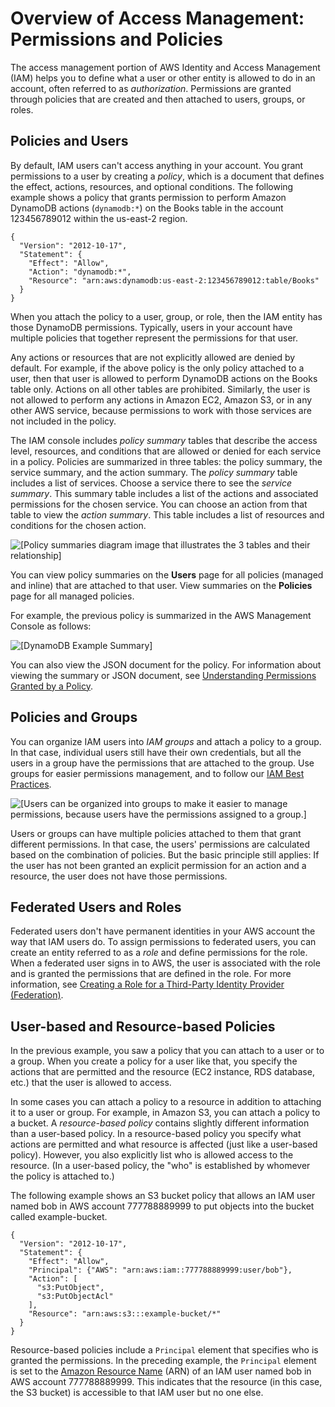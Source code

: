 # Overview of Access Management: Permissions and Policies<a name="introduction_access-management"></a>

The access management portion of AWS Identity and Access Management \(IAM\) helps you to define what a user or other entity is allowed to do in an account, often referred to as *authorization*\. Permissions are granted through policies that are created and then attached to users, groups, or roles\.

## Policies and Users<a name="intro-access-users"></a>

By default, IAM users can't access anything in your account\. You grant permissions to a user by creating a *policy*, which is a document that defines the effect, actions, resources, and optional conditions\. The following example shows a policy that grants permission to perform Amazon DynamoDB actions \(`dynamodb:*`\) on the Books table in the account 123456789012 within the us\-east\-2 region\.

```
{
  "Version": "2012-10-17",
  "Statement": {
    "Effect": "Allow",
    "Action": "dynamodb:*",
    "Resource": "arn:aws:dynamodb:us-east-2:123456789012:table/Books"
  }
}
```

 When you attach the policy to a user, group, or role, then the IAM entity has those DynamoDB permissions\. Typically, users in your account have multiple policies that together represent the permissions for that user\.

Any actions or resources that are not explicitly allowed are denied by default\. For example, if the above policy is the only policy attached to a user, then that user is allowed to perform DynamoDB actions on the Books table only\. Actions on all other tables are prohibited\. Similarly, the user is not allowed to perform any actions in Amazon EC2, Amazon S3, or in any other AWS service, because permissions to work with those services are not included in the policy\. 

The IAM console includes *policy summary* tables that describe the access level, resources, and conditions that are allowed or denied for each service in a policy\. Policies are summarized in three tables: the policy summary, the service summary, and the action summary\. The *policy summary* table includes a list of services\. Choose a service there to see the *service summary*\. This summary table includes a list of the actions and associated permissions for the chosen service\. You can choose an action from that table to view the *action summary*\. This table includes a list of resources and conditions for the chosen action\. 

![\[Policy summaries diagram image that illustrates the 3 tables and their
          relationship\]](http://alpha-docs-aws.amazon.com/IAM/latest/UserGuide/images/policy_summaries-diagram.png)

You can view policy summaries on the **Users** page for all policies \(managed and inline\) that are attached to that user\. View summaries on the **Policies** page for all managed policies\.

For example, the previous policy is summarized in the AWS Management Console as follows:

![\[DynamoDB Example Summary\]](http://alpha-docs-aws.amazon.com/IAM/latest/UserGuide/images/policies-summary-dynamodbexample.png)

You can also view the JSON document for the policy\. For information about viewing the summary or JSON document, see [Understanding Permissions Granted by a Policy](access_policies_understand.md)\.

## Policies and Groups<a name="intro-access-groups"></a>

You can organize IAM users into *IAM groups* and attach a policy to a group\. In that case, individual users still have their own credentials, but all the users in a group have the permissions that are attached to the group\. Use groups for easier permissions management, and to follow our [IAM Best Practices](best-practices.md)\. 

![\[Users can be organized into groups to make it easier to manage permissions, because
          users have the permissions assigned to a group.\]](http://alpha-docs-aws.amazon.com/IAM/latest/UserGuide/images/iam-intro-users-and-groups.diagram.png)

Users or groups can have multiple policies attached to them that grant different permissions\. In that case, the users' permissions are calculated based on the combination of policies\. But the basic principle still applies: If the user has not been granted an explicit permission for an action and a resource, the user does not have those permissions\. 

## Federated Users and Roles<a name="intro-access-roles"></a>

Federated users don't have permanent identities in your AWS account the way that IAM users do\. To assign permissions to federated users, you can create an entity referred to as a *role* and define permissions for the role\. When a federated user signs in to AWS, the user is associated with the role and is granted the permissions that are defined in the role\. For more information, see [Creating a Role for a Third\-Party Identity Provider \(Federation\)](id_roles_create_for-idp.md)\.

## User\-based and Resource\-based Policies<a name="intro-access-resource-based-policies"></a>

In the previous example, you saw a policy that you can attach to a user or to a group\. When you create a policy for a user like that, you specify the actions that are permitted and the resource \(EC2 instance, RDS database, etc\.\) that the user is allowed to access\.

In some cases you can attach a policy to a resource in addition to attaching it to a user or group\. For example, in Amazon S3, you can attach a policy to a bucket\. A *resource\-based policy* contains slightly different information than a user\-based policy\. In a resource\-based policy you specify what actions are permitted and what resource is affected \(just like a user\-based policy\)\. However, you also explicitly list who is allowed access to the resource\. \(In a user\-based policy, the "who" is established by whomever the policy is attached to\.\)

The following example shows an S3 bucket policy that allows an IAM user named bob in AWS account 777788889999 to put objects into the bucket called example\-bucket\.

```
{
  "Version": "2012-10-17",
  "Statement": {
    "Effect": "Allow",
    "Principal": {"AWS": "arn:aws:iam::777788889999:user/bob"},
    "Action": [
      "s3:PutObject",
      "s3:PutObjectAcl"
    ],
    "Resource": "arn:aws:s3:::example-bucket/*"
  }
}
```

Resource\-based policies include a `Principal` element that specifies who is granted the permissions\. In the preceding example, the `Principal` element is set to the [Amazon Resource Name](http://alpha-docs-aws.amazon.com/general/latest/gr/aws-arns-and-namespaces.html) \(ARN\) of an IAM user named bob in AWS account 777788889999\. This indicates that the resource \(in this case, the S3 bucket\) is accessible to that IAM user but no one else\. 